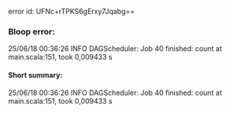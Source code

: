 error id: UFNc+rTPKS6gErxy7Jqabg==
### Bloop error:

25/06/18 00:36:26 INFO DAGScheduler: Job 40 finished: count at main.scala:151, took 0,009433 s
#### Short summary: 

25/06/18 00:36:26 INFO DAGScheduler: Job 40 finished: count at main.scala:151, took 0,009433 s